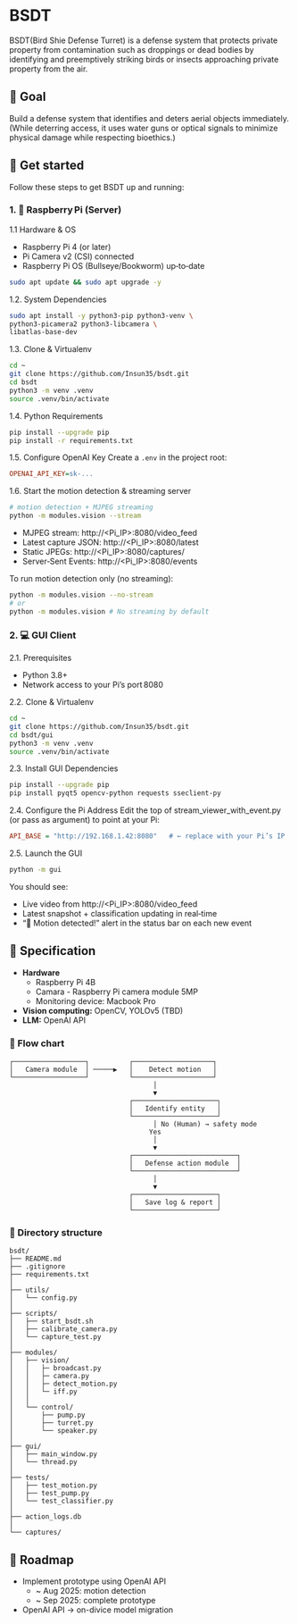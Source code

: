 # BSDT

BSDT(Bird Shie Defense Turret) is a defense system that protects private property from contamination such as droppings or dead bodies by identifying and preemptively striking birds or insects approaching private property from the air.

## 🎯 Goal

Build a defense system that identifies and deters aerial objects immediately. (While deterring access, it uses water guns or optical signals to minimize physical damage while respecting bioethics.)

## 📖 Get started

Follow these steps to get BSDT up and running:

### 1. 🥞 Raspberry Pi (Server)

1.1  Hardware & OS

- Raspberry Pi 4 (or later)
- Pi Camera v2 (CSI) connected
- Raspberry Pi OS (Bullseye/Bookworm) up‑to‑date

```bash
sudo apt update && sudo apt upgrade -y
```

1.2. System Dependencies

```bash
sudo apt install -y python3-pip python3-venv \
python3-picamera2 python3-libcamera \
libatlas-base-dev
```

1.3. Clone & Virtualenv

```bash
cd ~
git clone https://github.com/Insun35/bsdt.git
cd bsdt
python3 -m venv .venv
source .venv/bin/activate
```

1.4. Python Requirements

```bash
pip install --upgrade pip
pip install -r requirements.txt
```

1.5. Configure OpenAI Key
Create a `.env` in the project root:

```ini
OPENAI_API_KEY=sk-...
```

1.6. Start the motion detection & streaming server

```bash
# motion detection + MJPEG streaming
python -m modules.vision --stream
```

- MJPEG stream: http://<Pi_IP>:8080/video_feed
- Latest capture JSON: http://<Pi_IP>:8080/latest
- Static JPEGs: http://<Pi_IP>:8080/captures/<filename>
- Server‑Sent Events: http://<Pi_IP>:8080/events

To run motion detection only (no streaming):

```bash
python -m modules.vision --no-stream
# or
python -m modules.vision # No streaming by default
```

### 2. 💻 GUI Client

2.1. Prerequisites

- Python 3.8+
- Network access to your Pi’s port 8080

2.2. Clone & Virtualenv

```bash
cd ~
git clone https://github.com/Insun35/bsdt.git
cd bsdt/gui
python3 -m venv .venv
source .venv/bin/activate
```

2.3. Install GUI Dependencies

```bash
pip install --upgrade pip
pip install pyqt5 opencv-python requests sseclient-py
```

2.4. Configure the Pi Address
Edit the top of stream_viewer_with_event.py (or pass as argument) to point at your Pi:

```ini
API_BASE = "http://192.168.1.42:8080"   # ← replace with your Pi’s IP
```

2.5. Launch the GUI

```bash
python -m gui
```

You should see:

- Live video from http://<Pi_IP>:8080/video_feed
- Latest snapshot + classification updating in real‑time
- “🚨 Motion detected!” alert in the status bar on each new event

## 🧩 Specification

- **Hardware**
  - Raspberry Pi 4B
  - Camara - Raspberry Pi camera module 5MP
  - Monitoring device: Macbook Pro
- **Vision computing:** OpenCV, YOLOv5 (TBD)
- **LLM:** OpenAI API

### 🔧 Flow chart

```
┌──────────────────┐          ┌────────────────────┐
│   Camera module  │ ─────▶   │    Detect motion   │
└──────────────────┘          └────────────────────┘
                                    │
                                    ▼
                              ┌─────────────────────┐
                              │   Identify entity   │
                              └─────────────────────┘
                                    │ No (Human) → safety mode
                                   Yes
                                    │
                                    ▼
                              ┌──────────────────────────┐
                              │   Defense action module  │
                              └──────────────────────────┘
                                    │
                                    ▼
                              ┌─────────────────────┐
                              │   Save log & report │
                              └─────────────────────┘

```

### 📁 Directory structure

```
bsdt/
├── README.md
├── .gitignore
├── requirements.txt
│
├── utils/
│   └── config.py
│
├── scripts/
│   ├── start_bsdt.sh
│   ├── calibrate_camera.py
│   └── capture_test.py
│
├── modules/
│   ├── vision/
│   │   ├─ broadcast.py
│   │   ├─ camera.py
│   │   ├─ detect_motion.py
│   │   └─ iff.py
│   │
│   └── control/
│       ├── pump.py
│       ├── turret.py
│       └── speaker.py
│
├── gui/
│   ├── main_window.py
│   └── thread.py
│
├── tests/
│   ├── test_motion.py
│   ├── test_pump.py
│   └── test_classifier.py
│
├── action_logs.db
│
└── captures/
```

## 🚀 Roadmap

- Implement prototype using OpenAI API
  - ~ Aug 2025: motion detection
  - ~ Sep 2025: complete prototype
- OpenAI API → on-divice model migration
